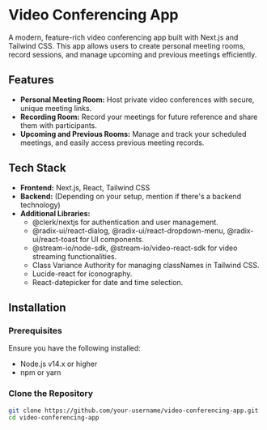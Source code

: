 # Video Conferencing App

A modern, feature-rich video conferencing app built with Next.js and Tailwind CSS. This app allows users to create personal meeting rooms, record sessions, and manage upcoming and previous meetings efficiently.

## Features

- **Personal Meeting Room:** Host private video conferences with secure, unique meeting links.
- **Recording Room:** Record your meetings for future reference and share them with participants.
- **Upcoming and Previous Rooms:** Manage and track your scheduled meetings, and easily access previous meeting records.

## Tech Stack

- **Frontend:** Next.js, React, Tailwind CSS
- **Backend:** (Depending on your setup, mention if there's a backend technology)
- **Additional Libraries:** 
  - @clerk/nextjs for authentication and user management.
  - @radix-ui/react-dialog, @radix-ui/react-dropdown-menu, @radix-ui/react-toast for UI components.
  - @stream-io/node-sdk, @stream-io/video-react-sdk for video streaming functionalities.
  - Class Variance Authority for managing classNames in Tailwind CSS.
  - Lucide-react for iconography.
  - React-datepicker for date and time selection.

## Installation

### Prerequisites

Ensure you have the following installed:

- Node.js v14.x or higher
- npm or yarn

### Clone the Repository

```bash
git clone https://github.com/your-username/video-conferencing-app.git
cd video-conferencing-app
